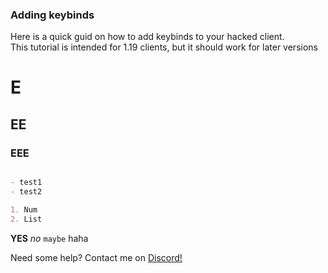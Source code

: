 ### Adding keybinds

Here is a quick guid on how to add keybinds to your hacked client. <br>
This tutorial is intended for 1.19 clients, but it should work for later versions



# E
## EE
### EEE

```markdown

- test1
- test2

1. Num
2. List
```

**YES** _no_ `maybe` haha

Need some help? Contact me on
[ Discord!](https://discord.gg/jBHTMgEXXk)

